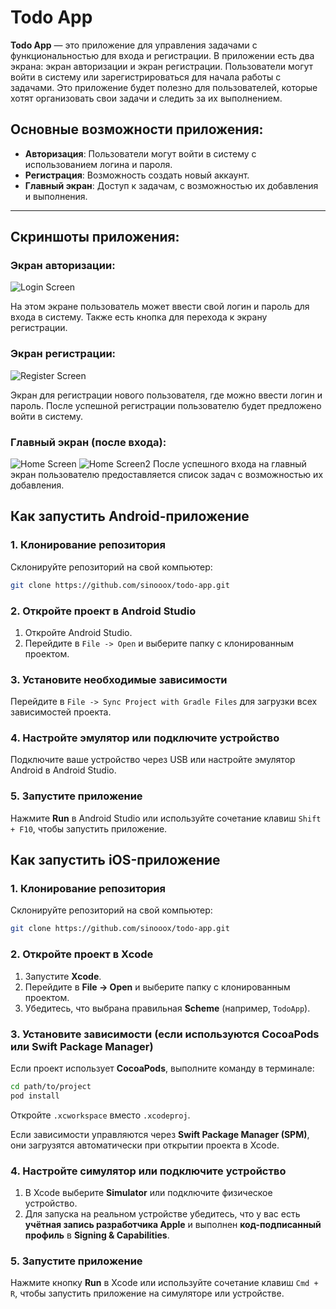 # **Todo App**

**Todo App** — это приложение для управления задачами с функциональностью для входа и регистрации. В приложении есть два экрана: экран авторизации и экран регистрации. Пользователи могут войти в систему или зарегистрироваться для начала работы с задачами. Это приложение будет полезно для пользователей, которые хотят организовать свои задачи и следить за их выполнением.

## **Основные возможности приложения:**

- **Авторизация**: Пользователи могут войти в систему с использованием логина и пароля.
- **Регистрация**: Возможность создать новый аккаунт.
- **Главный экран**: Доступ к задачам, с возможностью их добавления и выполнения.
  
---

## **Скриншоты приложения:**

### **Экран авторизации:**
![Login Screen](imgs/log.PNG)

На этом экране пользователь может ввести свой логин и пароль для входа в систему. Также есть кнопка для перехода к экрану регистрации.

### **Экран регистрации:**
![Register Screen](imgs/reg.PNG)

Экран для регистрации нового пользователя, где можно ввести логин и пароль. После успешной регистрации пользователю будет предложено войти в систему.

### **Главный экран (после входа):**
![Home Screen](imgs/home.PNG)
![Home Screen2](imgs/home2.PNG)
После успешного входа на главный экран пользователю предоставляется список задач с возможностью их добавления.



## **Как запустить Android-приложение**

### **1. Клонирование репозитория**

Склонируйте репозиторий на свой компьютер:

```bash
git clone https://github.com/sinooox/todo-app.git
```

### **2. Откройте проект в Android Studio**

1. Откройте Android Studio.
2. Перейдите в `File -> Open` и выберите папку с клонированным проектом.

### **3. Установите необходимые зависимости**

Перейдите в `File -> Sync Project with Gradle Files` для загрузки всех зависимостей проекта.

### **4. Настройте эмулятор или подключите устройство**

Подключите ваше устройство через USB или настройте эмулятор Android в Android Studio.

### **5. Запустите приложение**

Нажмите **Run** в Android Studio или используйте сочетание клавиш `Shift + F10`, чтобы запустить приложение.

## **Как запустить iOS-приложение**  

### **1. Клонирование репозитория**  

Склонируйте репозиторий на свой компьютер:  

```bash
git clone https://github.com/sinooox/todo-app.git
```

### **2. Откройте проект в Xcode**  

1. Запустите **Xcode**.  
2. Перейдите в **File -> Open** и выберите папку с клонированным проектом.  
3. Убедитесь, что выбрана правильная **Scheme** (например, `TodoApp`).  

### **3. Установите зависимости (если используются CocoaPods или Swift Package Manager)**  

Если проект использует **CocoaPods**, выполните команду в терминале:  

```bash
cd path/to/project
pod install
```

Откройте `.xcworkspace` вместо `.xcodeproj`.  

Если зависимости управляются через **Swift Package Manager (SPM)**, они загрузятся автоматически при открытии проекта в Xcode.  

### **4. Настройте симулятор или подключите устройство**  

1. В Xcode выберите **Simulator** или подключите физическое устройство.  
2. Для запуска на реальном устройстве убедитесь, что у вас есть **учётная запись разработчика Apple** и выполнен **код-подписанный профиль** в **Signing & Capabilities**.  

### **5. Запустите приложение**  

Нажмите кнопку **Run** в Xcode или используйте сочетание клавиш `Cmd + R`, чтобы запустить приложение на симуляторе или устройстве.